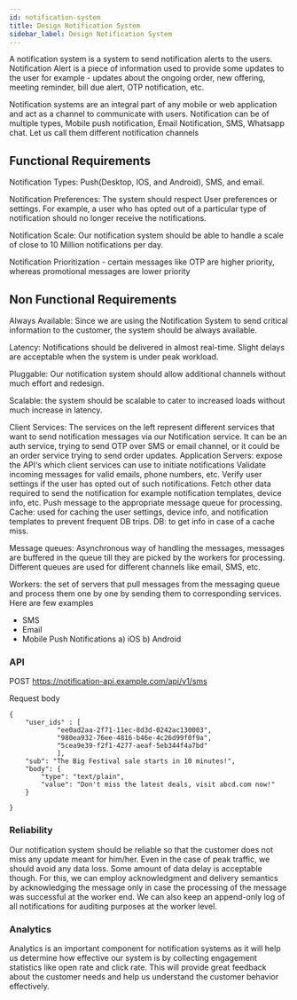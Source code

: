 ```yaml
---
id: notification-system
title: Design Notification System
sidebar_label: Design Notification System
---
```


A notification system is a system to send notification alerts to the users. Notification Alert is a piece of information used to provide some updates to the user for example - updates about the ongoing order, new offering, meeting reminder, bill due alert, OTP notification, etc.

Notification systems are an integral part of any mobile or web application and act as a channel to communicate with users. Notification can be of multiple types, Mobile push notification, Email Notification, SMS, Whatsapp chat.  Let us call them different notification channels
 

## Functional Requirements 

Notification Types: Push(Desktop, IOS, and Android), SMS, and email.

Notification Preferences: The system should respect User preferences or settings. For example, a user who has opted out of a particular type of notification should no longer receive the notifications.

Notification Scale: Our notification system should be able to handle a scale of close to 10 Million notifications per day.

Notification Prioritization - certain messages like OTP are higher priority, whereas promotional messages are lower priority

## Non Functional Requirements

Always Available: Since we are using the Notification System to send critical information to the customer, the system should be always available.

Latency: Notifications should be delivered in almost real-time. Slight delays are acceptable when the system is under peak workload.

Pluggable: Our notification system should allow additional channels without much effort and redesign.

Scalable: the system should be scalable to cater to increased loads without much increase in latency.
 
Client Services: The services on the left represent different services that want to send notification messages via our Notification service. It can be an auth service, trying to send OTP over SMS or email channel, or it could be an order service trying to send order updates.
Application Servers: expose the API‘s which client services can use to initiate notifications
Validate incoming messages for valid emails, phone numbers, etc.
Verify user settings if the user has opted out of such notifications.
Fetch other data required to send the notification for example notification templates, device info, etc.
Push message to the appropriate message queue for processing.
Cache: used for caching the user settings, device info, and notification templates to prevent frequent DB trips.
DB: to get info in case of a cache miss.

Message queues: Asynchronous way of handling the messages, messages are buffered in the queue till they are picked by the workers for processing. Different queues are used for different channels like email, SMS, etc.

Workers: the set of servers that pull messages from the messaging queue and process them one by one by sending them to corresponding services.  Here are few examples
- SMS
- Email
- Mobile Push Notifications
  a) iOS b) Android



### API

POST https://notification-api.example.com/api/v1/sms

Request body
```
{
	"user_ids" : [
			"ee0ad2aa-2f71-11ec-8d3d-0242ac130003", 
			"980ea932-76ee-4816-b46e-4c26d99f0f9a",
			"5cea9e39-f2f1-4277-aeaf-5eb344f4a7bd"
		    ],
	"sub": "The Big Festival sale starts in 10 minutes!",
	"body": {
		"type": "text/plain",
		"value": "Don't miss the latest deals, visit abcd.com now!"
	}

}
```

### Reliability
Our notification system should be reliable so that the customer does not miss any update meant for him/her. Even in the case of peak traffic, we should avoid any data loss. Some amount of data delay is acceptable though. For this, we can employ acknowledgment and delivery semantics by acknowledging the message only in case the processing of the message was successful at the worker end. We can also keep an append-only log of all notifications for auditing purposes at the worker level. 


### Analytics
Analytics is an important component for notification systems as it will help us determine how effective our system is by collecting engagement statistics like open rate and click rate.
This will provide great feedback about the customer needs and help us understand the customer behavior effectively. 
